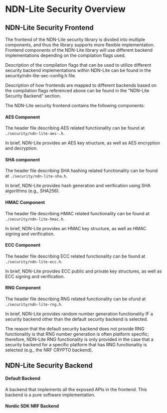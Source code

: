 # NDN-Lite Security Overview

## NDN-Lite Security Frontend

The frontend of the NDN-Lite security library is divided into multiple components, and thus the library supports more flexible implementation. Frontend components of the NDN-Lite library will use different backend implementations depending on the compilation flags used.

Description of the compilation flags that can be used to utilize different security backend implementations within NDN-Lite can be found in the security/ndn-lite-sec-config.h file.

Description of how frontends are mapped to different backends based on the compilation flags referenced above can be found in the "NDN-Lite Security Backend" section.

The NDN-Lite security frontend contains the following components:

#### AES Component

The header file describing AES related functionality can be found at `./security/ndn-lite-aes-.h`.

In brief, NDN-Lite provides an AES key structure, as well as AES encryption and decryption.

#### SHA component

The header file describing SHA hashing related functionality can be found at `./security/ndn-lite-sha.h`.

In brief, NDN-Lite provides hash generation and verification using SHA algorithms (e.g., SHA256).

#### HMAC Component 

The header file describing HMAC related functionality can be found at `./security/ndn-lite-hmac.h`.

In brief, NDN-Lite provides an HMAC key structure, as well as HMAC signing and verification.

#### ECC Component

The header file describing ECC related functionality can be found at `./security/ndn-lite-ecc.h`.

In brief, NDN-Lite provides ECC public and private key structures, as well as ECC signing and verification.

#### RNG Component

The header file describing RNG related functionality can be ofund at `./security/ndn-lite-rng.h`.

In brief, NDN-Lite provides random number generation functionality IF a security backend other than the default
security backend is selected.

The reason that the default security backend does not provide RNG functionality is that RNG number generation is often
platform specific; therefore, NDN-Lite RNG functionality is only provided in the case that a security backend for
a specific platform that has RNG functionality is selected (e.g., the NRF CRYPTO backend).

## NDN-Lite Security Backend

#### Default Backend

A backend that implements all the exposed APIs in the frontend.
This backend is a pure software implementation.

#### Nordic SDK NRF Backend
